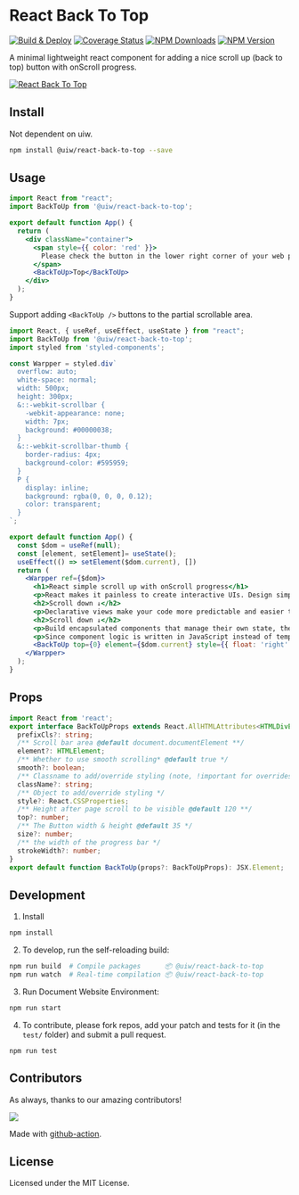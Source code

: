 React Back To Top
===

[![Build & Deploy](https://github.com/uiwjs/react-back-to-top/actions/workflows/ci.yml/badge.svg)](https://github.com/uiwjs/react-back-to-top/actions/workflows/ci.yml)
[![Coverage Status](https://uiwjs.github.io/react-back-to-top/badges.svg)](https://uiwjs.github.io/react-back-to-top/coverage/lcov-report/)
[![NPM Downloads](https://img.shields.io/npm/dm/@uiw/react-back-to-top.svg?style=flat)](https://www.npmjs.com/package/@uiw/react-back-to-top)
[![NPM Version](https://img.shields.io/npm/v/@uiw/react-back-to-top.svg)](https://www.npmjs.com/package/@uiw/react-back-to-top)

A minimal lightweight react component for adding a nice scroll up (back to top) button with onScroll progress.

[![React Back To Top](https://user-images.githubusercontent.com/1680273/187046278-0e160636-f114-4232-8511-f8c45a665093.png)](https://uiwjs.github.io/react-back-to-top/)

## Install

Not dependent on uiw.

```bash
npm install @uiw/react-back-to-top --save
```

## Usage

```jsx mdx:preview
import React from "react";
import BackToUp from '@uiw/react-back-to-top';

export default function App() {
  return (
    <div className="container">
      <span style={{ color: 'red' }}>
        Please check the button in the lower right corner of your web page.
      </span>
      <BackToUp>Top</BackToUp>
    </div>
  );
}
```

Support adding `<BackToUp />` buttons to the partial scrollable area.

```jsx mdx:preview
import React, { useRef, useEffect, useState } from "react";
import BackToUp from '@uiw/react-back-to-top';
import styled from 'styled-components';

const Warpper = styled.div`
  overflow: auto;
  white-space: normal;
  width: 500px;
  height: 300px;
  &::-webkit-scrollbar {
    -webkit-appearance: none;
    width: 7px;
    background: #00000038;
  }
  &::-webkit-scrollbar-thumb {
    border-radius: 4px;
    background-color: #595959;
  }
  P {
    display: inline;
    background: rgba(0, 0, 0, 0.12);
    color: transparent;
  }
`;

export default function App() {
  const $dom = useRef(null);
  const [element, setElement]= useState();
  useEffect(() => setElement($dom.current), [])
  return (
    <Warpper ref={$dom}>
      <h1>React simple scroll up with onScroll progress</h1>
      <p>React makes it painless to create interactive UIs. Design simple views for each state in your application, and React will efficiently update and render just the right components when your data changes.</p>
      <h2>Scroll down ↓</h2>
      <p>Declarative views make your code more predictable and easier to debug.</p>
      <h2>Scroll down ↓</h2>
      <p>Build encapsulated components that manage their own state, then compose them to make complex UIs. </p>
      <p>Since component logic is written in JavaScript instead of templates, you can easily pass rich data through your app and keep state out of the DOM.</p>
      <BackToUp top={0} element={$dom.current} style={{ float: 'right' }}>Top</BackToUp>
    </Warpper>
  );
}
```

## Props

```ts
import React from 'react';
export interface BackToUpProps extends React.AllHTMLAttributes<HTMLDivElement> {
  prefixCls?: string;
  /** Scroll bar area @default document.documentElement **/
  element?: HTMLElement;
  /** Whether to use smooth scrolling* @default true */
  smooth?: boolean;
  /** Classname to add/override styling (note, !important for overrides might be needed) */
  className?: string;
  /** Object to add/override styling */
  style?: React.CSSProperties;
  /** Height after page scroll to be visible @default 120 **/
  top?: number;
  /** The Button width & height @default 35 */
  size?: number;
  /** the width of the progress bar */
  strokeWidth?: number;
}
export default function BackToUp(props?: BackToUpProps): JSX.Element;
```

## Development

1. Install

```bash
npm install
```

2. To develop, run the self-reloading build:

```bash
npm run build  # Compile packages      📦 @uiw/react-back-to-top
npm run watch  # Real-time compilation 📦 @uiw/react-back-to-top
```

3. Run Document Website Environment:

```bash
npm run start
```

4. To contribute, please fork repos, add your patch and tests for it (in the `test/` folder) and submit a pull request.

```
npm run test
```

## Contributors

As always, thanks to our amazing contributors!

<a href="https://github.com/uiwjs/react-back-to-top/graphs/contributors">
  <img src="https://uiwjs.github.io/react-back-to-top/CONTRIBUTORS.svg" />
</a>

Made with [github-action](https://github.com/jaywcjlove/github-action-contributors).

## License

Licensed under the MIT License.